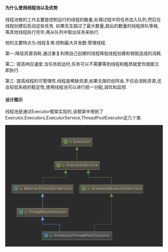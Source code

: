 #### 为什么使用线程池以及优势

线程池做的工作主要是控制运行的线程的数量,处理过程中将任务加入队列,然后在线程创建后启动这些任务,
如果先生超过了最大数量,超出的数量的线程排队等候,等其他线程执行完毕,再从队列中取出任务来执行.

他的主要特点为:线程复用:控制最大并发数:管理线程.

第一:降低资源消耗.通过重复利用自己创建的线程降低线程创建和销毁造成的消耗.

第二: 提高响应速度.当任务到达时,任务可以不需要等到线程和粗昂就爱你就能立即执行.

第三: 提高线程的可管理性.线程是稀缺资源,如果无限的创阿金,不仅会消耗资源,还会较低系统的稳定性,使用线程池可以进行统一分配,调优和监控.

#### 设计图示

   线程池是通过Executor框架实现的,该框架中用到了Executor,Executors,ExecutorService,ThreadPoolExecutor这几个类.
   
   ![整体流程](https://raw.githubusercontent.com/qiurunze123/imageall/master/tp1.png)
